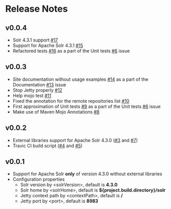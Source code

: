 # Release Notes

## v0.0.4

* Solr 4.3.1 support [#17](https://github.com/ffbit/solr-maven-plugin/pull/17)
* Support for Apache Solr 4.3.1 [#15](https://github.com/ffbit/solr-maven-plugin/pull/15)
* Refactored tests [#16](https://github.com/ffbit/solr-maven-plugin/pull/16) as a part of the Unit tests [#6](https://github.com/ffbit/solr-maven-plugin/pull/6) issue

## v0.0.3

* Site documentation without usage examples [#14](https://github.com/ffbit/solr-maven-plugin/pull/14) as a part of the Documentation [#13](https://github.com/ffbit/solr-maven-plugin/issues/13) issue
* Stop Jetty properly [#12](https://github.com/ffbit/solr-maven-plugin/issues/12)
* Help mojo test [#11](https://github.com/ffbit/solr-maven-plugin/pull/11)
* Fixed the annotation for the remote repositories list [#10](https://github.com/ffbit/solr-maven-plugin/pull/10)
* First approximation of Unit tests [#9](https://github.com/ffbit/solr-maven-plugin/pull/9) as a part of the Unit tests [#6](https://github.com/ffbit/solr-maven-plugin/pull/6) issue
* Make use of Maven Mojo Annotations [#8](https://github.com/ffbit/solr-maven-plugin/pull/8)

## v0.0.2

* External libraries support for Apache Solr 4.3.0 ([#3](https://github.com/ffbit/solr-maven-plugin/pull/3) and [#7](https://github.com/ffbit/solr-maven-plugin/pull/7))
* Travic CI build script ([#4](https://github.com/ffbit/solr-maven-plugin/pull/4) and [#5](https://github.com/ffbit/solr-maven-plugin/pull/5))

## v0.0.1

* Support for Apache Solr **only** of version 4.3.0 without external libraries
* Configuration properties
  * Solr version by &lt;solrVersion&gt;, default is **4.3.0**
  * Solr home by &lt;solrHome&gt;, default is **${project.build.directory}/solr**
  * Jetty context path by &lt;contextPath&gt;, default is **/**
  * Jetty port by &lt;port&gt;, default is **8983**
